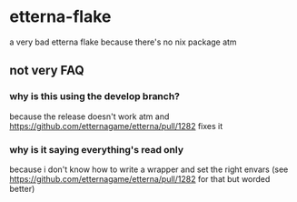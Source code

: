 # etterna-flake
a very bad etterna flake because there's no nix package atm
## not very FAQ
### why is this using the develop branch?
because the release doesn't work atm and https://github.com/etternagame/etterna/pull/1282 fixes it
### why is it saying everything's read only
because i don't know how to write a wrapper and set the right envars (see https://github.com/etternagame/etterna/pull/1282 for that but worded better)
